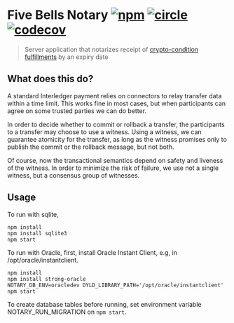 # Five Bells Notary [![npm][npm-image]][npm-url] [![circle][circle-image]][circle-url] [![codecov][codecov-image]][codecov-url]

[npm-image]: https://img.shields.io/npm/v/five-bells-notary.svg?style=flat
[npm-url]: https://npmjs.org/package/five-bells-connector
[circle-image]: https://circleci.com/gh/interledger/five-bells-notary.svg?style=shield
[circle-url]: https://circleci.com/gh/interledger/five-bells-notary
[codecov-image]: https://codecov.io/gh/interledger/five-bells-notary/branch/master/graph/badge.svg
[codecov-url]: https://codecov.io/gh/interledger/five-bells-notary

> Server application that notarizes receipt of [crypto-condition fulfillments](https://github.com/interledger/five-bells-condition) by an expiry date

## What does this do?

A standard Interledger payment relies on connectors to relay transfer data within a time limit. This works fine in most cases, but when participants can agree on some trusted parties we can do better.

In order to decide whether to commit or rollback a transfer, the participants to a transfer may choose to use a witness. Using a witness, we can guarantee atomicity for the transfer, as long as the witness promises only to publish the commit or the rollback message, but not both.

Of course, now the transactional semantics depend on safety and liveness of the witness. In order to minimize the risk of failure, we use not a single witness, but a consensus group of witnesses.

## Usage

To run with sqlite,

```
npm install
npm install sqlite3
npm start
```

To run with Oracle, first, install Oracle Instant Client, e.g, in /opt/oracle/instantclient.

```
npm install
npm install strong-oracle
NOTARY_DB_ENV=oracledev DYLD_LIBRARY_PATH='/opt/oracle/instantclient' npm start
```

To create database tables before running, set environment variable NOTARY_RUN_MIGRATION on ```npm start```.
